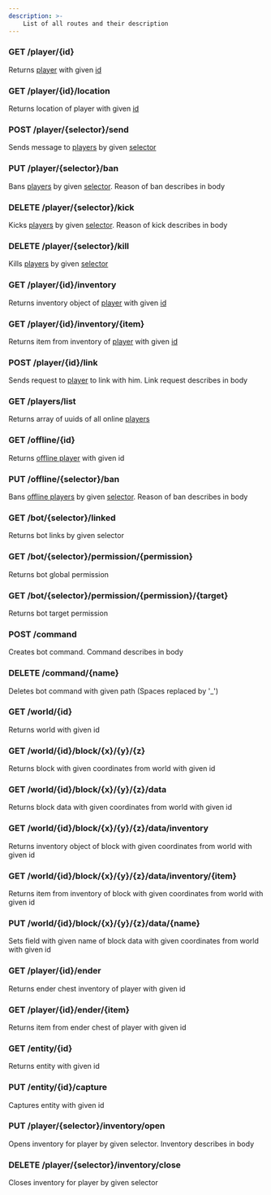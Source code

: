 ```yaml
---
description: >-
    List of all routes and their description
---
```


### GET /player/{id}

Returns [player](../objects/entity/living/player.md) with given [id](../objects/entity/living/player.md#id)

### GET /player/{id}/location

Returns location of player with given [id](../objects/entity/living/player.md#id)

### POST /player/{selector}/send

Sends message to [players](../objects/entity/living/player.md) by given [selector](../object/entity/living/player.md#selector)

### PUT /player/{selector}/ban

Bans [players](../objects/entity/living/player.md) by given [selector](../object/entity/living/player.md#selector). Reason of ban describes in body

### DELETE /player/{selector}/kick

Kicks [players](../object/entity/living/player.md) by given [selector](../object/entity/living/player.md#selector). Reason of kick describes in body

### DELETE /player/{selector}/kill

Kills [players](../object/entity/living/player.md) by given [selector](../object/entity/living/player.md#selector)

### GET /player/{id}/inventory

Returns inventory object of [player](../object/entity/living/player.md) with given [id](../object/entity/living/player.md#id)

### GET /player/{id}/inventory/{item}

Returns item from inventory of [player](../object/entity/living/player.md) with given [id](../object/entity/living/player.md#id)

### POST /player/{id}/link

Sends request to [player](../object/entity/living/player.md) to link with him. Link request describes in body

### GET /players/list

Returns array of uuids of all online [players](../object/entity/living/player.md)

### GET /offline/{id}

Returns [offline player](../object/offline_player.md) with given id

### PUT /offline/{selector}/ban

Bans [offline players](../object/offline_player.md) by given [selector](../object/offline_player.md#selector). Reason of ban describes in body

### GET /bot/{selector}/linked

Returns bot links by given selector

### GET /bot/{selector}/permission/{permission}

Returns bot global permission

### GET /bot/{selector}/permission/{permission}/{target}

Returns bot target permission

### POST /command

Creates bot command. Command describes in body

### DELETE /command/{name}

Deletes bot command with given path (Spaces replaced by '_')

### GET /world/{id}

Returns world with given id

### GET /world/{id}/block/{x}/{y}/{z}

Returns block with given coordinates from world with given id

### GET /world/{id}/block/{x}/{y}/{z}/data

Returns block data with given coordinates from world with given id

### GET /world/{id}/block/{x}/{y}/{z}/data/inventory

Returns inventory object of block with given coordinates from world with given id

### GET /world/{id}/block/{x}/{y}/{z}/data/inventory/{item}

Returns item from inventory of block with given coordinates from world with given id

### PUT /world/{id}/block/{x}/{y}/{z}/data/{name}

Sets field with given name of block data with given coordinates from world with given id

### GET /player/{id}/ender

Returns ender chest inventory of player with given id

### GET /player/{id}/ender/{item}

Returns item from ender chest of player with given id

### GET /entity/{id}

Returns entity with given id

### PUT /entity/{id}/capture

Captures entity with given id

### PUT /player/{selector}/inventory/open

Opens inventory for player by given selector. Inventory describes in body

### DELETE /player/{selector}/inventory/close

Closes inventory for player by given selector